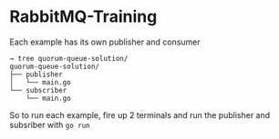 # RabbitMQ-Training

Each example has its own publisher and consumer

```
→ tree quorum-queue-solution/
quorum-queue-solution/
├── publisher
│   └── main.go
└── subscriber
    └── main.go
```

So to run each example, fire up 2 terminals and run the publisher and subsriber with `go run`

